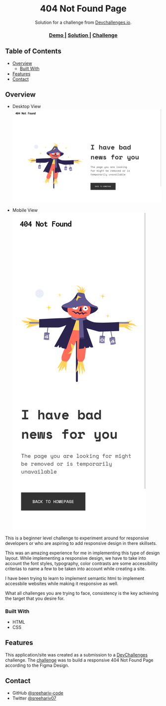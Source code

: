 <!-- Please update value in the {}  -->

<h1 align="center">404 Not Found Page</h1>

<div align="center">
   Solution for a challenge from  <a href="http://devchallenges.io" target="_blank">Devchallenges.io</a>.
</div>

<div align="center">
  <h3>
    <a href="https://sreehariv-code.github.io/404-not-found-page/">
      Demo
    </a>
    <span> | </span>
    <a href="https://github.com/sreehariv-code/404-not-found-page">
      Solution
    </a>
    <span> | </span>
    <a href="https://legacy.devchallenges.io/challenges/wBunSb7FPrIepJZAg0sY">
      Challenge
    </a>
  </h3>
</div>

<!-- TABLE OF CONTENTS -->

## Table of Contents

- [Overview](#overview)
  - [Built With](#built-with)
- [Features](#features)
- [Contact](#contact)

<!-- OVERVIEW -->

## Overview

- Desktop View
  <br>
  ![screenshot](./screenshots/desktop.png)

- Mobile View
  <br>
  ![screenshot](./screenshots/mobile.png)

This is a beginner level challenge to experiment around for responsive developers or who are aspiring to add responsive design in there skillsets.

This was an amazing experience for me in implementing this type of design layout. While implementing a responsive design, we have to take into account the font styles, typography, color contrasts are some accessibility criterias to name a few to be taken into account while creating a site.

I have been trying to learn to implement semantic html to implement accessbile websites while making it responsive as well.

What all challenges you are trying to face, consistency is the key achieving the target that you desire for.

### Built With

- HTML
- CSS

## Features

This application/site was created as a submission to a [DevChallenges](https://devchallenges.io/challenges) challenge. The [challenge](https://legacy.devchallenges.io/challenges/wBunSb7FPrIepJZAg0sY) was to build a responsive 404 Not Found Page according to the Figma Design.

## Contact

- GitHub [@sreehariv-code](https://github.com/sreehariv-code)
- Twitter [@sreehariv07](https://twitter.com/sreehariv07)
